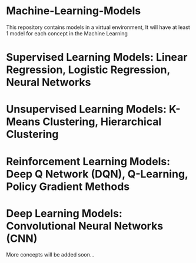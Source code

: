 # Machine-Learning-Models
This repository contains models in a virtual environment, It will have at least 1 model for each concept in the Machine Learning

# Supervised Learning Models: Linear Regression, Logistic Regression, Neural Networks
# Unsupervised Learning Models: K-Means Clustering, Hierarchical Clustering
# Reinforcement Learning Models: Deep Q Network (DQN), Q-Learning, Policy Gradient Methods
# Deep Learning Models: Convolutional Neural Networks (CNN)


More concepts will be added soon...
